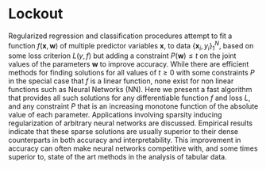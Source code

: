 # Lockout
Regularized regression and classification procedures attempt to fit a
function $f(\mathbf{x},\mathbf{w})$ of multiple predictor variables
$\mathbf{x}$, to data $\{\mathbf{x}_{i},y_{i}\}_1^N$, based on some loss criterion
$L(y,f)$ but adding a constraint $P(\mathbf{w})\leq t$ on the joint values
of the parameters $\mathbf{w}$ to improve accuracy. While there are efficient methods for finding solutions for all values of $t\geq0$ with some constraints $P$ in the special case that $f$ is a linear function, none exist for non linear functions such as Neural Networks (NN). Here we present a fast algorithm that provides all such solutions for any differentiable function $f$ and
loss $L$, and any constraint $P$ that is an increasing monotone
function of the absolute value of each parameter. Applications involving
sparsity inducing regularization of arbitrary neural networks are discussed.
Empirical results indicate that these sparse solutions are usually superior to their dense counterparts in both accuracy and interpretability. This improvement in accuracy can often make neural networks competitive with, and some times superior to, state of the art methods in the analysis of tabular data.
